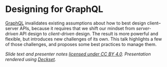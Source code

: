 # Designing for GraphQL
 
[GraphQL](https://graphql.org/) invalidates existing assumptions about how to best design client–server APIs, because it requires that we shift our mindset from _server-driven_ API design to _client-driven_ design. The result is more powerful and flexible, but introduces new challenges of its own. This talk highlights a few of those challenges, and proposes some best practices to manage them.

_Slide text and presenter notes [licensed under CC BY 4.0](LICENSE.md). Presentation rendered using [Deckset](https://www.deckset.com)._
